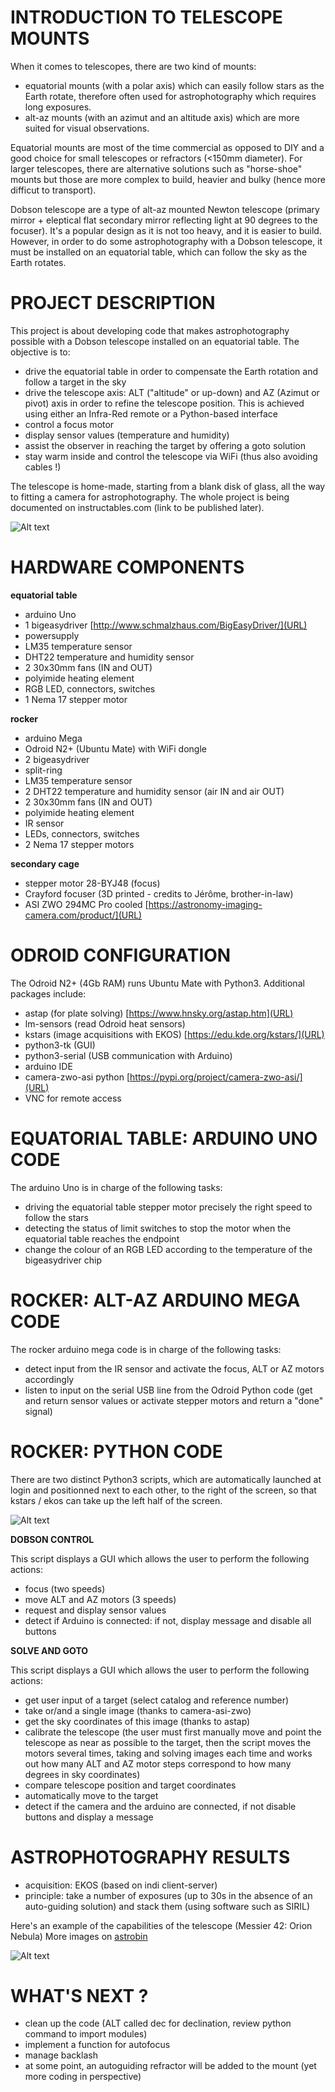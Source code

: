 # INTRODUCTION TO TELESCOPE MOUNTS

When it comes to telescopes, there are two kind of mounts:

* equatorial mounts (with a polar axis) which can easily follow stars as the Earth rotate, therefore often used for astrophotography which requires long exposures.
* alt-az mounts (with an azimut and an altitude axis) which are more suited for visual observations. 

Equatorial mounts are most of the time commercial as opposed to DIY and a good choice for small telescopes or refractors (<150mm diameter). For larger telescopes, there are alternative solutions such as "horse-shoe" mounts but those are more complex to build, heavier and bulky (hence more difficut to transport).

Dobson telescope are a type of alt-az mounted Newton telescope (primary mirror + eleptical flat secondary mirror reflecting light at 90 degrees to the focuser). It's a popular design as it is not too heavy, and it is easier to build. However, in order to do some astrophotography with a Dobson telescope, it must be installed on an equatorial table, which can follow the sky as the Earth rotates.
 

# PROJECT DESCRIPTION

This project is about developing code that makes astrophotography possible with a Dobson telescope installed on an equatorial table. The objective is to:

  * drive the equatorial table in order to compensate the Earth rotation and follow a target in the sky
  * drive the telescope axis: ALT ("altitude" or up-down) and AZ (Azimut or pivot) axis in order to refine the telescope position. This is achieved using either an Infra-Red remote or a Python-based interface
  * control a focus motor
  * display sensor values (temperature and humidity)
  * assist the observer in reaching the target by offering a goto solution
  * stay warm inside and control the telescope via WiFi (thus also avoiding cables !)

The telescope is home-made, starting from a blank disk of glass, all the way to fitting a camera for astrophotography. The whole project is being documented on instructables.com (link to be published later).


![Alt text](img/dobson300-1500.jpg)


# HARDWARE COMPONENTS

**equatorial table** 

* arduino Uno
* 1 bigeasydriver [http://www.schmalzhaus.com/BigEasyDriver/](URL)
* powersupply
* LM35 temperature sensor
* DHT22 temperature and humidity sensor
* 2 30x30mm fans (IN and OUT)
* polyimide heating element
* RGB LED, connectors, switches
* 1 Nema 17 stepper motor
 
**rocker**

* arduino Mega
* Odroid N2+ (Ubuntu Mate) with WiFi dongle
* 2 bigeasydriver
* split-ring
* LM35 temperature sensor
* 2 DHT22 temperature and humidity sensor (air IN and air OUT)
* 2 30x30mm fans (IN and OUT)
* polyimide heating element
* IR sensor
* LEDs, connectors, switches
* 2 Nema 17 stepper motors
 
**secondary cage**

* stepper motor 28-BYJ48 (focus)
* Crayford focuser (3D printed - credits to Jérôme, brother-in-law)
* ASI ZWO 294MC Pro cooled [https://astronomy-imaging-camera.com/product/](URL)


# ODROID CONFIGURATION

The Odroid N2+ (4Gb RAM) runs Ubuntu Mate with Python3. Additional packages include:

* astap (for plate solving) [https://www.hnsky.org/astap.htm](URL)
* lm-sensors (read Odroid heat sensors)
* kstars (image acquisitions with EKOS) [https://edu.kde.org/kstars/](URL)
* python3-tk (GUI)
* python3-serial (USB communication with Arduino)
* arduino IDE
* camera-zwo-asi python [https://pypi.org/project/camera-zwo-asi/](URL)
* VNC for remote access


# EQUATORIAL TABLE: ARDUINO UNO CODE
The arduino Uno is in charge of the following tasks:

  * driving the equatorial table stepper motor precisely the right speed to follow the stars
  * detecting the status of limit switches to stop the motor when the equatorial table reaches the endpoint
  * change the colour of an RGB LED according to the temperature of the bigeasydriver chip


# ROCKER: ALT-AZ ARDUINO MEGA CODE
The rocker arduino mega code is in charge of the following tasks:

  * detect input from the IR sensor and activate the focus, ALT or AZ motors accordingly
  * listen to input on the serial USB line from the Odroid Python code (get and return sensor values or activate stepper motors and return a "done" signal)
  

# ROCKER: PYTHON CODE
There are two distinct Python3 scripts, which are automatically launched at login and positionned next to each other, to the right of the screen, so that kstars / ekos can take up the left half of the screen.

![Alt text](img/gui.png)

**DOBSON CONTROL**

This script displays a GUI which allows the user to perform the following actions:

  * focus (two speeds)
  * move ALT and AZ motors (3 speeds)
  * request and display sensor values
  * detect if Arduino is connected: if not, display message and disable all buttons


**SOLVE AND GOTO**

This script displays a GUI which allows the user to perform the following actions:

  * get user input of a target (select catalog and reference number)
  * take or/and a single image (thanks to camera-asi-zwo)
  * get the sky coordinates of this image (thanks to astap)
  * calibrate the telescope (the user must first manually move and point the telescope as near as possible to the target, then the script moves the motors several times, taking and solving images each time and works out how many ALT and AZ motor steps correspond to how many degrees in sky coordinates)
  * compare telescope position and target coordinates
  * automatically move to the target
  * detect if the camera and the arduino are connected, if not disable buttons and display a message

# ASTROPHOTOGRAPHY RESULTS

* acquisition: EKOS (based on indi client-server)
* principle: take a number of exposures (up to 30s in the absence of an auto-guiding solution) and stack them (using software such as SIRIL)


Here's an example of the capabilities of the telescope (Messier 42: Orion Nebula)
More images on [astrobin](https://www.astrobin.com/users/d.legourrierec/)


![Alt text](img/M42-hdr-small.jpg)


# WHAT'S NEXT ?

* clean up the code (ALT called dec for declination, review python command to import modules)
* implement a function for autofocus 
* manage backlash
* at some point, an autoguiding refractor will be added to the mount (yet more coding in perspective)



